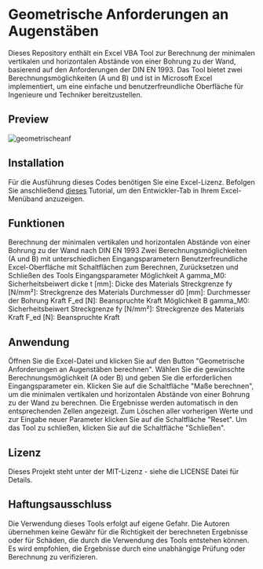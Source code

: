 # Geometrische Anforderungen an Augenstäben

Dieses Repository enthält ein Excel VBA Tool zur Berechnung der minimalen vertikalen und horizontalen Abstände von einer Bohrung zu der Wand, basierend auf den Anforderungen der DIN EN 1993. Das Tool bietet zwei Berechnungsmöglichkeiten (A und B) und ist in Microsoft Excel implementiert, um eine einfache und benutzerfreundliche Oberfläche für Ingenieure und Techniker bereitzustellen.

## Preview


![geometrischeanf](https://user-images.githubusercontent.com/123315352/224512237-f9a30b3e-7e52-43da-9ed1-664cc1de5bfa.gif)

## Installation

Für die Ausführung dieses Codes benötigen Sie eine Excel-Lizenz. Befolgen Sie anschließend [dieses](https://www.excelcampus.com/vba/enable-developer-tab/) Tutorial, um den Entwickler-Tab in Ihrem Excel-Menüband anzuzeigen.

## Funktionen
Berechnung der minimalen vertikalen und horizontalen Abstände von einer Bohrung zu der Wand nach DIN EN 1993
Zwei Berechnungsmöglichkeiten (A und B) mit unterschiedlichen Eingangsparametern
Benutzerfreundliche Excel-Oberfläche mit Schaltflächen zum Berechnen, Zurücksetzen und Schließen des Tools
Eingangsparameter
Möglichkeit A
gamma_M0: Sicherheitsbeiwert
dicke t [mm]: Dicke des Materials
Streckgrenze fy [N/mm²]: Streckgrenze des Materials
Durchmesser d0 [mm]: Durchmesser der Bohrung
Kraft F_ed [N]: Beanspruchte Kraft
Möglichkeit B
gamma_M0: Sicherheitsbeiwert
Streckgrenze fy [N/mm²]: Streckgrenze des Materials
Kraft F_ed [N]: Beanspruchte Kraft

## Anwendung
Öffnen Sie die Excel-Datei und klicken Sie auf den Button "Geometrische Anforderungen an Augenstäben berechnen".
Wählen Sie die gewünschte Berechnungsmöglichkeit (A oder B) und geben Sie die erforderlichen Eingangsparameter ein.
Klicken Sie auf die Schaltfläche "Maße berechnen", um die minimalen vertikalen und horizontalen Abstände von einer Bohrung zu der Wand zu berechnen.
Die Ergebnisse werden automatisch in den entsprechenden Zellen angezeigt.
Zum Löschen aller vorherigen Werte und zur Eingabe neuer Parameter klicken Sie auf die Schaltfläche "Reset".
Um das Tool zu schließen, klicken Sie auf die Schaltfläche "Schließen".



## Lizenz
Dieses Projekt steht unter der MIT-Lizenz - siehe die LICENSE Datei für Details.

## Haftungsausschluss
Die Verwendung dieses Tools erfolgt auf eigene Gefahr. Die Autoren übernehmen keine Gewähr für die Richtigkeit der berechneten Ergebnisse oder für Schäden, die durch die Verwendung des Tools entstehen können. Es wird empfohlen, die Ergebnisse durch eine unabhängige Prüfung oder Berechnung zu verifizieren.



